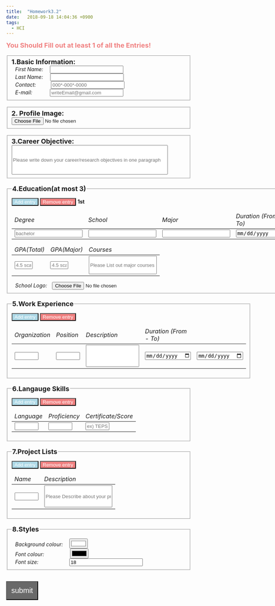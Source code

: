 ```yaml
---
title:  "Homework3.2"
date:   2018-09-18 14:04:36 +0900
tags:
  - HCI
---
```


<script type="text/javascript" src="https://cdn.mathjax.org/mathjax/latest/MathJax.js?config=TeX-AMS-MML_HTMLorMML"></script>

<script>
	ex_entryNum = 1;
	function add_experience() {
		ex_entryNum = $('#exp_entry tbody tr').length;
		ex_entryNum++;
		var rowItem = "<tr>";

		rowItem += "<td><input type=\"text\" id=\"org";
		rowItem += ex_entryNum;
		rowItem += "\" size=\"5\"/></td>";

		rowItem += "<td><input type=\"text\" id=\"position";
		rowItem += ex_entryNum;
		rowItem += "\" size=\"5\"/></td>";

		rowItem += "<td><input type=\"text\" id=\"work_des";
		rowItem += ex_entryNum;
		rowItem += "\" size=\"10\"style=\"height:60px;\"/></td>";

		rowItem += "<td><input type=\"date\" id=\"work_start";
		rowItem += ex_entryNum;
		rowItem += "\" size=\"5\"/></td>";

		rowItem += "<td><input type=\"date\" id=\"work_finish";
		rowItem += ex_entryNum;
		rowItem += "\"/></td>";

		rowItem += "</tr>";
		$('#exp_entry').append(rowItem);
	}
	function remove_experience(){
		if( $('#exp_entry tbody tr').length >1){ 
			$('#exp_entry tr:last').remove();
			ex_entryNum -= 1;
		}
		else{
			alert('No entry in a experience section!');
		}
	}
</script>

<script>
	var lang_entryNum = 1;
	function add_lang() {
		lang_entryNum = $('#lang_entry tbody tr').length;
		lang_entryNum++;
		var rowItem = "<tr>";

		rowItem += "<td><input type=\"text\" id=\"lang";
		rowItem += lang_entryNum;
		rowItem += "\" size=\"5\"/></td>";

		rowItem += "<td><input type=\"text\" id=\"proficiency";
		rowItem += lang_entryNum;
		rowItem += "\" size=\"5\"/></td>";

		rowItem += "<td><input type=\"text\" id=\"score";
		rowItem += lang_entryNum;
		rowItem += "\" size=\"5\"/></td>";

		rowItem += "</tr>";
		$('#lang_entry').append(rowItem);
	}
	function remove_lang(){
		if( $('#lang_entry tbody tr').length >1){ 
			$('#lang_entry tr:last').remove();
			lang_entryNum -= 1;
		}
		else{
			alert('No entry in a language section!');
		}
	}
</script>

<script>
	var project_entryNum = 1;
	function add_project() {
		project_entryNum = $('#project_entry tbody tr').length;
		project_entryNum++;
		var rowItem = "<tr>";

		rowItem += "<td><input type=\"text\" id=\"proj_name";
		rowItem += project_entryNum;
		rowItem += "\" size=\"5\"/></td>";

		rowItem += "<td><input type=\"text\" id=\"proj_des";
		rowItem += project_entryNum;
		rowItem += "\" size=\"5\" placeholder=\"Please Describe about your projects\" style=\"height:60px;\"/></td>";

		rowItem += "</tr>";
		$('#project_entry').append(rowItem);
	}
	function remove_project(){
		if( $('#project_entry tbody tr').length >1){ 
			$('#project_entry tr:last').remove();
			project_entryNum -= 1;
		}
		else{
			alert('No entry in a language section!');
		}
	}
</script>

<script>
	var education_num = 1;
	function add_education(){
		var master = document.getElementById("master");
		var doctor = document.getElementById("doctor");

		education_num += 1;

		if(education_num == 2){
			master.style.display = "inline-block";
		}
		if(education_num == 3){
			doctor.style.display = "inline-block";
		}
		if(education_num >3)
			education_num = 3;
	}

	function rem_education(){
		var master = document.getElementById("master");
		var doctor = document.getElementById("doctor");

		education_num -= 1;

		if(education_num == 2){
			doctor.style.display = "none";
		}
		if(education_num == 1){
			master.style.display = "none";
		}

		if(education_num <1)
			education_num = 1;
	}
</script>

<script>
	function LoadProfile(value){
		if(value.files && value.files[0]){
			var reader = new FileReader();
			reader.onload = function(e){
				$('#r_profile').attr('src',e.target.result);
			}
		}
		reader.readAsDataURL(value.files[0]);
	}
</script>

<script>
	function LoadLogo1(value){
		if(value.files && value.files[0]){
			var reader = new FileReader();
			reader.onload = function(e){
				$('#r_logo1').attr('src',e.target.result);
			}
		}
		reader.readAsDataURL(value.files[0]);
	}
	function LoadLogo2(value){
		if(value.files && value.files[0]){
			var reader = new FileReader();
			reader.onload = function(e){
				$('#r_logo2').attr('src',e.target.result);
			}
		}
		reader.readAsDataURL(value.files[0]);
	}
	function LoadLogo3(value){
		if(value.files && value.files[0]){
			var reader = new FileReader();
			reader.onload = function(e){
				$('#r_logo3').attr('src',e.target.result);
			}
		}
		reader.readAsDataURL(value.files[0]);
	}
</script>


<div id = "Form">
<span style = "font-size:18px; color:lightcoral"><b>You Should Fill out at least 1 of all the Entries!</b></span><br/><br/>
<!-- Basic Information -->
<fieldset>
    <label style = "margin-bottom:10px; font-size:18px"><b>1.Basic Information:</b></label>
    	<div>
        	<label style = "display:inline-block; margin-left:10px; margin-right: 14px"><i>First Name: </i></label>
        	<input type="text" id="first_name" style="width:200px;"/>
        </div>
        <div>
        	<label style = "display:inline-block; margin-left:10px; margin-right: 15.5px"><i>Last Name: </i></label>
        	<input type="text" id="last_name" style="width:200px;"/>
    	</div>
    	<div>
       		<label style = "display:inline-block; margin-left:10px; margin-right: 37px"><i>Contact: </i></label>
        	<input  type="tel"  placeholder="000*-000*-0000" pattern="[0-9]{2,3}-[0-9]{3,4}-[0-9]{4}" id = 'telephone' style="width:200px;"/>
    	</div>
		<div>
       		<label style = "display:inline-block; margin-left:10px; margin-right: 37px"><i>E-mail: </i></label>
        	<input  type="text"  placeholder="writeEmail@gmail.com" id = 'email' style="width:200px; margin-left:7px"/>
    	</div>
</fieldset>
<br>


<!-- Profile Photo -->
<fieldset>
    <label style = "margin-bottom:10px; font-size:18px">
		<b>2. Profile Image: </b>
	</label>
    <div>
		<input type="file" id="profile" name = "imgAttach" onchange = "LoadProfile(this);"/>
	</div>
</fieldset>
<br>

<!-- Career -->
<fieldset>
    <label style = "margin-bottom:10px; font-size:18px">
		<b>3.Career Objective: </b>
	</label>
    <div>
		<input type="text" id = "career" size = "50" placeholder="Please write down your career/research objectives in one paragraph" style="height:80px;">
	</div>
</fieldset>
<br>

<!-- Education-->
<fieldset>
	<legend style = "font-size:18px;"><b>4.Education(at most 3)</b></legend>
	<!-- Bachelor -->
		<input type="button" id="edu_add" onclick="add_education();" value="Add entry"
		 style = "background-color:lightblue; color:white; margin-top:10px"/>
			<input type="button" id="edu_rem" onclick="rem_education();" value="Remove entry" style = "background-color:lightcoral; color:white"/>
			<label><b>1st</b></label>
				<table id="edu_entry1">
					<thead>
						<td ><i>Degree</i></td>
						<td ><i>School</i></td>
						<td ><i>Major</i></td>
						<td ><i>Duration (From-To)</i></td>
						<td ></td>
					</thead>
					<tbody>
						<tr>
							<td><input type="text" id="degree2" placeholder = "bachelor"/></td>
							<td><input type="text" id="school1"/></td>
							<td><input type="text" id="major1"/></td>
							<td><input type="date" id="edu_start1"></td>
							<td><input type="date" id="edu_finish1"></td>
						</tr>
					</tbody>
				</table>
				<table id="edu_entry2">
					<thead>
						<td style = "width:5px"><i>GPA(Total)</i></td>
						<td style = "width:5px"><i>GPA(Major)</i></td>
						<td><i>Courses</i></td>
					</thead>
					<tbody>
						<tr>
							<td><input type="text" id="gpa_total1" size="3" placeholder = "4.5 scale"/></td>
							<td><input type="text" id="gpa_major1" size="3"  placeholder = "4.5 scale"/></td>
							<td><input type="text" id="courses1" placeholder="Please List out major courses you have taken" style = "height:50px;"></td>
						</tr>
					</tbody>
				</table>
		<div>
			<label style = "display:inline-block; margin-left:10px; margin-right: 10px"><i>School Logo: </i></label>
			<input type="file" id="logo1" name = "imgAttach" onchange = "LoadLogo1(this);"/>
		</div>
	<!-- Master -->
			<div class = "Master" id = "master" style = "display: none;">
				<label style = "margin-top:35px; "><b>2nd</b></label>
				<table id="edu_entry1">
					<thead>
						<td ><i>Degree</i></td>
						<td ><i>School</i></td>
						<td ><i>Major</i></td>
						<td><i>Duration (From-To)</i></td>
						<td ></td>
					</thead>
					<tbody>
						<tr>
							<td><input type="text" id="degree2" placeholder = "master"/></td>
							<td><input type="text" id="school2" /></td>
							<td><input type="text" id="major2" /></td>
							<td><input type="date" id="edu_start2"></td>
							<td><input type="date" id="edu_finish2"></td>
						</tr>
					</tbody>
				</table>
				<table id="edu_entry2">
					<thead>
						<td style = "width:5px"><i>GPA(Total)</i></td>
						<td style = "width:5px"><i>GPA(Major)</i></td>
						<td><i>Courses</i></td>
					</thead>
					<tbody>
						<tr>
							<td><input type="text" id="gpa_total2" size="3" placeholder = "4.5 scale"/></td>
							<td><input type="text" id="gpa_major2" size="3"  placeholder = "4.5 scale"/></td>
							<td><input type="text" id="courses2" placeholder="Please List out major courses you have taken" style = "height:50px;"></td>
						</tr>
					</tbody>
				</table>
				<div>
					<label style = "display:inline-block; margin-left:10px; margin-right: 10px"><i>School Logo: </i></label>
					<input type="file" id="logo2" name = "imgAttach" onchange = "LoadLogo2(this);"/>
				</div>
			</div>
	<!-- Doctor -->
			<div class = "Doctor" id = "doctor" style = "display: none;">
			<label style = "margin-top:35px; "><b>3rd</b></label>
				<table id="edu_entry1">
					<thead>
						<td ><i>Degree</i></td>
						<td ><i>School</i></td>
						<td ><i>Major</i></td>
						<td ><i>Duration (From-To)</i></td>
						<td ></td>
					</thead>
					<tbody>
						<tr>
							<td><input type="text" id="degree3" placeholder = "doctor"/></td>
							<td><input type="text" id="school3"/></td>
							<td><input type="text" id="major3"/></td>
							<td><input type="date" id="edu_start3"></td>
							<td><input type="date" id="edu_finish3"></td>
						</tr>
					</tbody>
				</table>
				<table id="edu_entry2">
					<thead>
						<td style = "width:5px"><i>GPA(Total)</i></td>
						<td style = "width:5px"><i>GPA(Major)</i></td>
						<td><i>Courses</i></td>
					</thead>
					<tbody>
						<tr>
							<td><input type="text" id="gpa_total3" size="3" placeholder = "4.5 scale"/></td>
							<td><input type="text" id="gpa_major3" size="3"  placeholder = "4.5 scale"/></td>
							<td><input type="text" id="courses3" placeholder="Please List out major courses you have taken" style = "height:50px;"></td>
						</tr>
					</tbody>
				</table>
				<div>
					<label style = "display:inline-block; margin-left:10px; margin-right: 10px"><i>School Logo: </i></label>
					<input type="file" id="logo3" name = "imgAttach" onchange = "LoadLogo3(this);"/>
				</div>
			</div>
</fieldset>
<br>


<!-- Work Experience-->
<fieldset>
	<legend style = "font-size:18px"><b>5.Work Experience</b></legend>
		<input type="button" id="exp_add" onclick="add_experience();" value="Add entry"
		 style = "background-color:lightblue; color:white; margin-top:10px"/>
			<input type="button" id="exp_rem" onclick="remove_experience();" value="Remove entry" style = "background-color:lightcoral; color:white"/>
				<table id="exp_entry">
					<thead>
						<td><i>Organization</i></td>
						<td><i>Position</i></td>
						<td><i>Description</i></td>
						<td><i>Duration (From - To)</i></td>
						<td></td>
					</thead>
					<tbody>
						<tr>
							<td>
								<input type="text" id="org1" size="5"/>
							</td>
							<td>
								<input type="text" id="position1" size="5"/>
							</td>
							<td>
								<input type="text" id="work_des1" size="15" style = "height:60px"/>
							</td>
							<td>
								<input type="date" id="work_start1" size ="5">
							<td>
								<input type="date" id="work_finish1" size = "5">
							</td>
							</td>
						</tr>
					</tbody>
				</table>
</fieldset>
<br>

<!-- Language Skills-->
<fieldset>
	<legend style = "font-size:18px;"><b>6.Langauge Skills</b></legend>
		<input type="button" id="tech_add" onclick="add_lang();" value="Add entry"
		 style = "background-color:lightblue; color:white;  margin-top:10px"/>
			<input type="button" id="tech_rem" onclick="remove_lang();" value="Remove entry" style = "background-color:lightcoral; color:white"/>
				<table id="lang_entry">
					<thead>
						<td><i>Language</i></td>
						<td><i>Proficiency</i></td>
						<td><i>Certificate/Score</i></td>
					</thead>
					<tbody>
						<tr>
							<td>
								<input type="text" id="lang1" size="5"/>
							</td>
							<td>
								<input type="text" id="proficiency1" size="5"/>
							</td>
							<td>
								<input type="text" id="score1" size ="5" placeholder = "ex) TEPS: 800">
							</td>
						</tr>
					</tbody>
				</table>
</fieldset>
<br>

<!-- Project Lists-->
<fieldset>
	<legend style = "font-size:18px; margin-bottom:10px"><b>7.Project Lists</b></legend>
		<input type="button" id="project_add" onclick="add_project();" value="Add entry"
		 style = "background-color:lightblue; color:white"/>
			<input type="button" id="project_rem" onclick="remove_project();" value="Remove entry" style = "background-color:lightcoral; color:white"/>
				<table id="project_entry">
					<thead>
						<td><i>Name</i></td>
						<td><i>Description</i></td>
					</thead>
					<tbody>
						<tr>
							<td>
								<input type="text" id="proj_name1" size="5"/>
							</td>
							<td>
							<input type="text" id="proj_des1" placeholder="Please Describe about your projects" style = "height:60px;"></td>
						</tr>
					</tbody>
				</table>
</fieldset>
<br>

<!-- Style Lists-->
<fieldset>
	<legend style = "font-size:18px; margin-bottom:10px"><b>8.Styles</b></legend>
		<div>
        	<label style = "display:inline-block; margin-left:10px; margin-right: 14px"><i>Background colour: </i></label>
        	<input type="color" id="bg_color" value= "#ffffff" size="5" style="width:50px;"/>
		</div>
		<div>
        	<label style = "display:inline-block; margin-left:10px; margin-right: 67px"><i>Font colour: </i></label>
        	<input type="color" id="font_color" size="5" style="width:50px;"/>
		</div>
		<div>
        	<label style = "display:inline-block; margin-left:10px; margin-right: 80px"><i>Font size: </i></label>
        	<input type="number" id="font_size" value = "18" size="5" style="width:200px;"/>
		</div>
</fieldset>

<input type="button" id="submit" onclick="submit();" value="submit" style = "background-color:dimgray; color:white; margin-top:30px; padding:12px; font-size:20px"/>
<br/><br/>
</div>


<script>
function submit() {
	var resume = document.getElementById("resume");
	var form = document.getElementById("Form");
	
	//Basic Information
	var r_first_name = document.getElementById("r_first_name");
	var r_last_name  = document.getElementById("r_last_name");
	var r_contact    = document.getElementById("r_telephone");
	var r_email    = document.getElementById("r_email");//값 전달 잘 됨.

	r_first_name.innerHTML = document.getElementById("first_name").value;
	r_last_name.innerHTML = document.getElementById("last_name").value;
	r_contact.innerHTML = document.getElementById("telephone").value;
	r_email.innerHTML = document.getElementById("email").value;

	//Career
	var career = document.getElementById("career").value;
	document.getElementById("r_career").innerHTML = career; //Done

	//Education
	var i;
	for(i = 0; i < education_num; i++){
		var edu = document.getElementById("r_edu"+(i+1));
		edu.style.display = "inline";
		var r_school = document.getElementById("r_school"+(i+1));
		var r_major  = document.getElementById("r_major"+(i+1));
		var r_edu_start  = document.getElementById("r_edu_start"+(i+1));
		var r_edu_finish = document.getElementById("r_edu_finish"+(i+1));
		var r_gpa_total = document.getElementById("r_gpa_total"+(i+1));
		var r_gpa_major = document.getElementById("r_gpa_major"+(i+1));
		var r_courses = document.getElementById("r_courses"+(i+1));

		r_school.innerHTML = document.getElementById("school"+(i+1)).value;
		r_major.innerHTML = document.getElementById("major"+(i+1)).value;
		r_edu_start.innerHTML = document.getElementById("edu_start"+(i+1)).value;
		r_edu_finish.innerHTML = document.getElementById("edu_finish"+(i+1)).value;
		r_gpa_total.innerHTML = document.getElementById("gpa_total"+(i+1)).value;
		r_gpa_major.innerHTML = document.getElementById("gpa_major"+(i+1)).value;
		r_courses.innerHTML = document.getElementById("courses"+(i+1)).value;
	}

	//Work
	var i;
	for(i = 0; i < ex_entryNum; i++){
		var work = document.getElementById("r_work"+(i+1));
		work.style.display = "inline";
		var r_org = document.getElementById("r_org"+(i+1));
		var r_position = document.getElementById("r_position"+(i+1));
		var r_work_description = document.getElementById("r_work_des"+(i+1));
		var r_work_start = document.getElementById("r_work_start"+(i+1));
		var r_work_finish = document.getElementById("r_work_finish"+(i+1));

		r_org.innerHTML = document.getElementById("org"+(i+1)).value;
		r_position.innerHTML = document.getElementById("position"+(i+1)).value;
		r_work_description.innerHTML = document.getElementById("work_des"+(i+1)).value;
		r_work_start.innerHTML = document.getElementById("work_start"+(i+1)).value;
		r_work_finish.innerHTML = document.getElementById("work_finish"+(i+1)).value;
	}  //Done

	//Language
	var i;
	for(i = 0; i < lang_entryNum; i++){
		var lang = document.getElementById("language"+(i+1));
		lang.style.display = "inline";
		var r_lang = document.getElementById("r_lang"+(i+1));
		var r_prof = document.getElementById("r_proficiency"+(i+1));
		var r_score = document.getElementById("r_score"+(i+1));
		r_lang.innerHTML = document.getElementById("lang"+(i+1)).value;
		r_prof.innerHTML = document.getElementById("proficiency"+(i+1)).value;
		r_score.innerHTML = document.getElementById("score"+(i+1)).value;
	} //Done

	//Projects
	var i;
	for(i = 0; i < project_entryNum; i++){
		var r_proj = document.getElementById("project"+(i+1));
		r_proj.style.display = "inline";
		var r_proj_name = document.getElementById("r_proj_name"+(i+1));
		var r_proj_des = document.getElementById("r_proj_des"+(i+1));
		r_proj_name.innerHTML = document.getElementById("proj_name"+(i+1)).value;
		r_proj_des.innerHTML = document.getElementById("proj_des"+(i+1)).value;
	} //Done

	//Styles
	var bg_color = document.getElementById("bg_color").value;
	var font_color = document.getElementById("font_color").value;
	var font_size = document.getElementById("font_size").value;
	resume.style.display = "inline-block";
	resume.style.backgroundColor = bg_color;
	resume.style.color = font_color;
	resume.style.fontsize = font_size + "px";
	form.style.display = "none";
}
</script>

<div id = "resume" style = "display:none; width:100%">
	<!-- Basic Information -->
	<h1 id="Basic Information">Basic information</h1>
	<p style = "width:400px">
	<img id = "r_profile" src="" alt = "photo" width="120" height = "100" align="left" style="margin-right:40px; margin-top:20px;float:left"/><br/>
	<strong><span id="r_last_name" style = "font-size:20px;display:inline;"></span> &nbsp; <span id="r_first_name" style = "font-size:20px;display:inline;"></span></strong><br/><br/>
	<b>Contact: </b> &nbsp; <span id="r_telephone"></span><br/>
	<b>E-mail: </b> &nbsp; <span id="r_email"></span><br/><br/><br/><br/><br/><br/><br/>
	</p>
	<!-- Career -->
	<h1 id="research-interests">Career Objective</h1>
	<p><span id="r_career"></span><br /><br /><br /><br/></p> <!-- Career Finished -->
	<!-- Education -->
	<h1 id="education">Education</h1><p><br />
	<div id="r_edu1" style = "width:400px; display:none">
		<img id = "r_logo1" src="" alt = "photo" width="90" height = "90" align="left" style="margin-right:40px" />
		<strong><u><span id="r_school1"></span></u><br/>
		</strong>Bachelor&nbsp;Degree&nbsp;of <strong><span id="r_major1" style = "display:inline-block"></span></strong><br />
		<span id="r_edu_start1"></span> - <span id="r_edu_finish1"></span><br/><br/>
		<strong>GPA:</strong> <strong><span id="r_gpa_total1"></span>/4.5</strong> <span style="margin-right:10px"> </span><strong><span id="r_gpa_major1"></span>/4.5(Major)</strong><br /><br />
		<strong>Courses:</strong><br/>
		<span id="r_courses1"></span><br/><br/><br/>
	</div>
	<div id="r_edu2" style = "width:400px; display:none">
		<img id = "r_logo2" src="" alt = "photo" width="90" height = "90" align="left" style="margin-right:40px" />
		<strong><u><span id="r_school2"></span></u><br/>
		</strong>Master&nbsp;Degree&nbsp;of <strong><span id="r_major2" style = "display:inline-block"></span></strong><br />
		<span id="r_edu_start2"></span> - <span id="r_edu_finish2"></span><br/><br/>
		<strong>GPA:</strong> <strong><span id="r_gpa_total2"></span>/4.5</strong> <span style="margin-right:10px"> </span><strong><span id="r_gpa_major2"></span>/4.5(Major)</strong><br /><br />
		<strong>Courses:</strong><br/>
		<span id="r_courses2"></span><br/><br/><br/>
	</div>
	<div id="r_edu3" style = "width:400px; display:none">
		<img id = "r_logo3" src="" alt = "photo" width="90" height = "90" align="left" style="margin-right:40px" />
		<strong><u><span id="r_school3"></span></u><br/>
		</strong>Doctor&nbsp;Degree&nbsp;of <strong><span id="r_major3" style = "display:inline-block"></span></strong><br />
		<span id="r_edu_start3"></span> - <span id="r_edu_finish3"></span><br/><br/>
		<strong>GPA:</strong> <strong><span id="r_gpa_total3"></span>/4.5</strong> <span style="margin-right:10px"> </span><strong><span id="r_gpa_major3"></span>/4.5(Major)</strong><br /><br />
		<strong>Courses:</strong><br/>
		<span id="r_courses3"></span><br/><br/><br/>
	</div>
	<br/>
	<!-- Work Experience -->
	<h1 id="works">Work Experience</h1><p>
	<div id = "r_work1" style = "display:none"><p>
		<strong><span id="r_position1"></span></strong> at <span style="color:silver"><strong><span id="r_org1"></span></strong></span><br/>
		<span id="r_work_start1"></span> - <span id="r_work_finish1"></span></p>
		<span id="r_work_des1"></span><br/><br/><br/>
	</div>
	<div id = "r_work2" style = "display:none"><p>
		<strong><span id="r_position2"></span></strong> at <span style="color:silver"><strong><span id="r_org2"></span></strong></span><br/>
		<span id="r_work_start2"></span> - <span id="r_work_finish2"></span></p>
		<span id="r_work_des2"></span><br/><br/><br/>
	</div>
	<div id = "r_work3" style = "display:none"><p>
		<strong><span id="r_position3"></span></strong> at <span style="color:silver"><strong><span id="r_org3"></span></strong></span><br/>
		<span id="r_work_start3"></span> - <span id="r_work_finish3"></span></p>
		<span id="r_work_des3"></span><br/><br/><br/>
	</div>
	<div id = "r_work4" style = "display:none"><p>
		<strong><span id="r_position4"></span></strong> at <span style="color:silver"><strong><span id="r_org4"></span></strong></span><br/>
		<span id="r_work_start4"></span> - <span id="r_work_finish4"></span></p>
		<span id="r_work_des4"></span><br/><br/><br/>
	</div>
	<div id = "r_work5" style = "display:none"><p>
		<strong><span id="r_position5"></span></strong> at <span style="color:silver"><strong><span id="r_org5"></span></strong></span><br/>
		<span id="r_work_start5"></span> - <span id="r_work_finish5"></span></p>
		<span id="r_work_des5"></span><br/><br/><br/>
	</div>
	<br />
	<!-- Language -->
	<h1 id="languages">Language Skills</h1><p>
	<div id = "language1" style = "display:none">
		<strong><span id="r_lang1"></span></strong> &nbsp;
		<span id="r_proficiency1"></span><br/>
		<span id="r_score1"></span><br/><br/>
	</div>
	<div id = "language2" style = "display:none">
		<strong><span id="r_lang2"></span></strong> &nbsp;
		<span id="r_proficiency2"></span><br/>
		<span id="r_score2"></span><br/><br/>
	</div>
	<div id = "language3" style = "display:none">
		<strong><span id="r_lang3"></span></strong> &nbsp;
		<span id="r_proficiency3"></span><br/>
		<span id="r_score3"></span><br/><br/>
	</div>
	<div id = "language4" style = "display:none">
		<strong><span id="r_lang4"></span></strong> &nbsp;
		<span id="r_proficiency4"></span><br/>
		<span id="r_score4"></span><br/><br/>
	</div>
	<div id = "language5" style = "display:none">
		<strong><span id="r_lang5"></span></strong> &nbsp;
		<span id="r_proficiency5"></span><br/>
		<span id="r_score5"></span><br/><br/>
	</div>
	<br /><br />
	<!-- Projects -->
	<h1 id="projects">Projects</h1><p>
	<div id = "project1" style = "display:none">
		<strong><span id="r_proj_name1"></span></strong><br /><br />
		<span id="r_proj_des1"></span><br /><br /><br />
	</div>
	<div id = "project2" style = "display:none">
		<strong><span id="r_proj_name2"></span></strong><br /><br />
		<span id="r_proj_des2"></span><br /><br /><br />
	</div>
	<div id = "project3" style = "display:none">
		<strong><span id="r_proj_name3"></span></strong><br /><br />
		<span id="r_proj_des3"></span><br /><br /><br />
	</div>
	<div id = "project3" style = "display:none">
		<strong><span id="r_proj_name3"></span></strong><br /><br />
		<span id="r_proj_des3"></span><br /><br /><br />
	</div>
	<div id = "project4" style = "display:none">
		<strong><span id="r_proj_name4"></span></strong><br /><br />
		<span id="r_proj_des4"></span><br /><br /><br />
	</div>
	<div id = "project5" style = "display:none">
		<strong><span id="r_proj_name5"></span></strong><br /><br />
		<span id="r_proj_des5"></span><br /><br /><br />
	</div>
